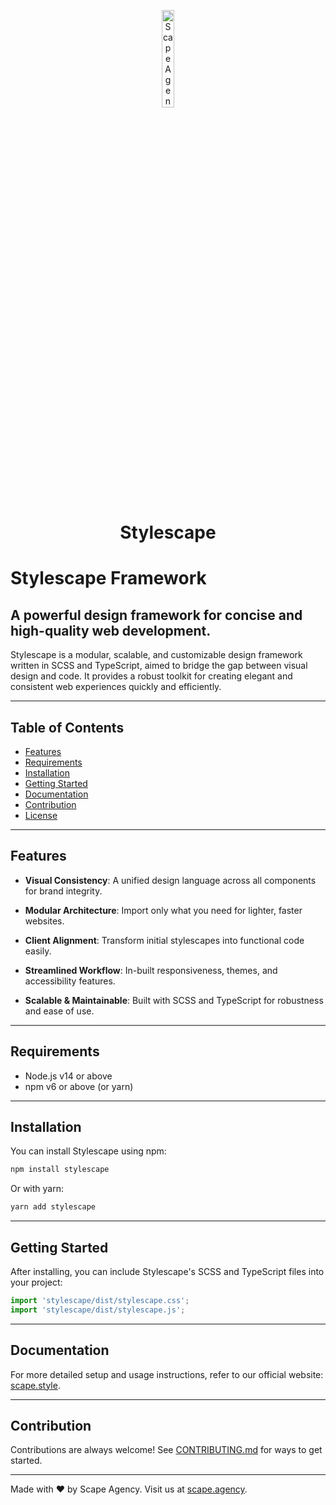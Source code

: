 <p align="center">
    <img src="https://scape-agency.github.io/.assets/image/logo/scape_agency-logo_dark.jpg" width="20%" height="20%" alt="Scape Agency Logo">
</p>
<h1 align='center' style='border-bottom: none;'>Stylescape</h1>


# Stylescape Framework

## A powerful design framework for concise and high-quality web development.

Stylescape is a modular, scalable, and customizable design framework written in SCSS and TypeScript, aimed to bridge the gap between visual design and code. It provides a robust toolkit for creating elegant and consistent web experiences quickly and efficiently.

---

## Table of Contents

- [Features](#features)
- [Requirements](#requirements)
- [Installation](#installation)
- [Getting Started](#getting-started)
- [Documentation](#documentation)
- [Contribution](#contribution)
- [License](#license)

---

## Features

- **Visual Consistency**: A unified design language across all components for brand integrity.
  
- **Modular Architecture**: Import only what you need for lighter, faster websites.
  
- **Client Alignment**: Transform initial stylescapes into functional code easily.
  
- **Streamlined Workflow**: In-built responsiveness, themes, and accessibility features.
  
- **Scalable & Maintainable**: Built with SCSS and TypeScript for robustness and ease of use.

---

## Requirements

- Node.js v14 or above
- npm v6 or above (or yarn)
  
---

## Installation

You can install Stylescape using npm:

```bash
npm install stylescape
```

Or with yarn:

```bash
yarn add stylescape
```

---

## Getting Started

After installing, you can include Stylescape's SCSS and TypeScript files into your project:

```javascript
import 'stylescape/dist/stylescape.css';
import 'stylescape/dist/stylescape.js';
```


---

## Documentation

For more detailed setup and usage instructions, refer to our official website: [scape.style](https://scape.style).

---

## Contribution

Contributions are always welcome! See [CONTRIBUTING.md](CONTRIBUTING.md) for ways to get started.


---

Made with ❤️ by Scape Agency. Visit us at [scape.agency](https://scape.agency).